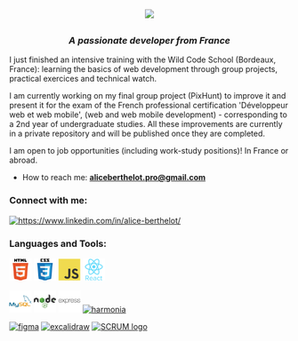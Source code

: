 <h1 align="center"><a href="https://github.com/Alice-Berthelot"><img src="https://readme-typing-svg.demolab.com?font=%22Work+Sans%22&size=25&pause=1000&color=18526C&random=false&lines=Hi+there!+I'm+Alice+Berthelot+%F0%9F%92%BB%F0%9F%8C%B8"/><a></h1>
  
<h3 align="center"><i>A passionate developer from France</i></h3>

I just finished an intensive training with the Wild Code School (Bordeaux, France): learning the basics of web development through group projects, practical exercices and technical watch. 

I am currently working on my final group project (PixHunt) to improve it and present it for the exam of the French professional certification 'Développeur web et web mobile', (web and web mobile development) - corresponding to a 2nd year of undergraduate studies. All these improvements are currently in a private repository and will be published once they are completed.

I am open to job opportunities (including work-study positions)! In France or abroad.

- How to reach me: **aliceberthelot.pro@gmail.com**

<h3 align="left">Connect with me:</h3>
<p align="left">
<a href="https://linkedin.com/in/https://www.linkedin.com/in/alice-berthelot/" target="blank"><img align="center" src="https://raw.githubusercontent.com/rahuldkjain/github-profile-readme-generator/master/src/images/icons/Social/linked-in-alt.svg" alt="https://www.linkedin.com/in/alice-berthelot/" height="30" width="40" /></a>
</p>


<h3 align="left">Languages and Tools:</h3>
<p align="left"><a href="https://www.w3.org/html/" target="_blank" rel="noreferrer"><img src="https://raw.githubusercontent.com/devicons/devicon/master/icons/html5/html5-original-wordmark.svg" alt="html5" width="40" height="40"/></a> <a href="https://www.w3schools.com/css/" target="_blank" rel="noreferrer"><img src="https://raw.githubusercontent.com/devicons/devicon/master/icons/css3/css3-original-wordmark.svg" alt="css3" width="40" height="40"/></a> <a href="https://developer.mozilla.org/en-US/docs/Web/JavaScript" target="_blank" rel="noreferrer"><img src="https://raw.githubusercontent.com/devicons/devicon/master/icons/javascript/javascript-original.svg" alt="javascript" width="40" height="40"/></a> <a href="https://reactjs.org/" target="_blank" rel="noreferrer"><img src="https://raw.githubusercontent.com/devicons/devicon/master/icons/react/react-original-wordmark.svg" alt="react" width="40" height="40"/></a> </p>
<p align="left"><a href="https://www.mysql.com/" target="_blank" rel="noreferrer"> <img src="https://raw.githubusercontent.com/devicons/devicon/master/icons/mysql/mysql-original-wordmark.svg" alt="mysql" width="40" height="40"/></a> <a href="https://nodejs.org" target="_blank" rel="noreferrer"> <img src="https://raw.githubusercontent.com/devicons/devicon/master/icons/nodejs/nodejs-original-wordmark.svg" alt="nodejs" width="40" height="40"/></a> <a href="https://expressjs.com" target="_blank" rel="noreferrer"> <img src="https://raw.githubusercontent.com/devicons/devicon/master/icons/express/express-original-wordmark.svg" alt="express" width="40" height="40"/></a> <a href="https://documentation-harmonia.vercel.app/" target="_blank" rel="noreferrer"> <img src="https://encrypted-tbn0.gstatic.com/images?q=tbn:ANd9GcSHzh1jbRrlTQ8Ez75ttwqXcCQdCHnukGFxMg&s" alt="harmonia" width="40" height="40"/></a></p>
<p align="left"><a href="https://www.figma.com/" target="_blank" rel="noreferrer"> <img src="https://www.vectorlogo.zone/logos/figma/figma-icon.svg" alt="figma" width="40" height="40"/></a> <a href="https://excalidraw.com/" target="_blank" rel="noreferrer"> <img src="https://refer-production.s3.us-east-2.amazonaws.com/favicon/excalidraw.com/04e9e487-b1b4-4217-ac2f-7c2129fed8ce.jpg" alt="excalidraw" width="40" height="40"/></a> <a href="https://www.scrum.org/" target="_blank" rel="noreferrer"><img src="https://seeklogo.com/images/S/scrum-logo-B057CBD9B8-seeklogo.com.png" alt="SCRUM logo" width="40"/></a></p>
